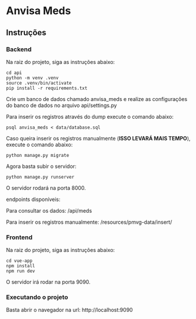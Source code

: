 # Anvisa Meds

## Instruções

### Backend
Na raiz do projeto, siga as instruções abaixo:

    cd api
    python -m venv .venv
    source .venv/bin/activate
    pip install -r requirements.txt

Crie um banco de dados chamado anvisa_meds e realize as configurações do banco de dados no arquivo api/settings.py

Para inserir os registros através do dump execute o comando abaixo:

    psql anvisa_meds < data/database.sql

Caso queira inserir os registros manualmente (__ISSO LEVARÁ MAIS TEMPO__), execute o comando abaixo:

    python manage.py migrate

Agora basta subir o servidor:

    python manage.py runserver

O servidor rodará na porta 8000.

endpoints disponíveis:

Para consultar os dados: /api/meds

Para inserir os registros manualmente: /resources/pmvg-data/insert/


### Frontend

Na raiz do projeto, siga as instruções abaixo:

    cd vue-app
    npm install
    npm run dev

O servidor irá rodar na porta 9090.

### Executando o projeto

Basta abrir o navegador na url: http://localhost:9090

    

